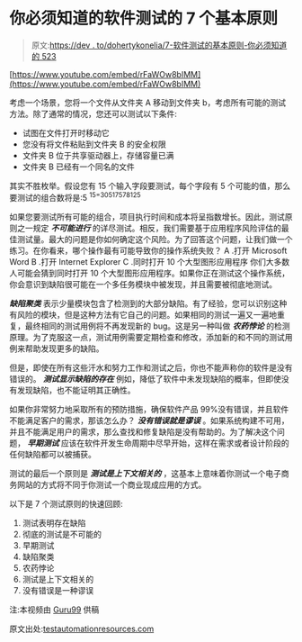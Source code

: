 # 你必须知道的软件测试的 7 个基本原则

> 原文:[https://dev . to/dohertykonelia/7-软件测试的基本原则-你必须知道的 523](https://dev.to/dohertykornelia/7-basic-principles-of-software-testing-you-must-know-523)

[https://www.youtube.com/embed/rFaWOw8bIMM](https://www.youtube.com/embed/rFaWOw8bIMM)

考虑一个场景，您将一个文件从文件夹 A 移动到文件夹 b，考虑所有可能的测试方法。除了通常的情况，您还可以测试以下条件:

*   试图在文件打开时移动它
*   您没有将文件粘贴到文件夹 B 的安全权限
*   文件夹 B 位于共享驱动器上，存储容量已满
*   文件夹 B 已经有一个同名的文件

其实不胜枚举。假设您有 15 个输入字段要测试，每个字段有 5 个可能的值，那么要测试的组合数将是:5 <sup>15=30517578125</sup>

如果您要测试所有可能的组合，项目执行时间和成本将呈指数增长。因此，测试原则之一规定 ***不可能进行*** 的详尽测试。相反，我们需要基于应用程序风险评估的最佳测试量。最大的问题是你如何确定这个风险。为了回答这个问题，让我们做一个练习。在你看来，哪个操作最有可能导致你的操作系统失败？
A .打开 Microsoft Word
B .打开 Internet Explorer
C .同时打开 10 个大型图形应用程序
你们大多数人可能会猜到同时打开 10 个大型图形应用程序。如果你正在测试这个操作系统，你会意识到缺陷很可能在一个多任务模块中被发现，并且需要被彻底地测试。

***缺陷聚类*** 表示少量模块包含了检测到的大部分缺陷。有了经验，您可以识别这种有风险的模块，但是这种方法有它自己的问题。如果相同的测试一遍又一遍地重复，最终相同的测试用例将不再发现新的 bug。这是另一种叫做 ***农药悖论*** 的检测原理。为了克服这一点，测试用例需要定期检查和修改，添加新的和不同的测试用例来帮助发现更多的缺陷。

但是，即使在所有这些汗水和努力工作和测试之后，你也不能声称你的软件是没有错误的。 ***测试显示缺陷的存在*** 例如，降低了软件中未发现缺陷的概率，但即使没有发现缺陷，也不能证明其正确性。

如果你非常努力地采取所有的预防措施，确保软件产品 99%没有错误，并且软件不能满足客户的需求，那该怎么办？ ***没有错误就是谬误*** 。如果系统构建不可用，并且不能满足用户的需求，那么查找和修复缺陷是没有帮助的。为了解决这个问题， ***早期测试*** 应该在软件开发生命周期中尽早开始，这样在需求或者设计阶段的任何缺陷都可以被捕获。

测试的最后一个原则是 ***测试是上下文相关的*** ，这基本上意味着你测试一个电子商务网站的方式将不同于你测试一个商业现成应用的方式。

以下是 7 个测试原则的快速回顾:

1.  测试表明存在缺陷
2.  彻底的测试是不可能的
3.  早期测试
4.  缺陷聚类
5.  农药悖论
6.  测试是上下文相关的
7.  没有错误是一种谬误

注:本视频由 [Guru99](https://www.youtube.com/channel/UC19i1XD6k88KqHlET8atqFQ) 供稿

原文出处:[testautomationresources.com](https://testautomationresources.com/videos/software-testing-principles-tutorial/)